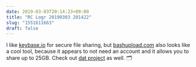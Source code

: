 ```yaml
---
date: 2019-03-03T20:14:23+09:00
title: "RC Logr 20190303 201422"
slug: "1551611663"
draft: false
---
```


I like [keybase.io](https://keybase.io) for secure file sharing, but [bashupload.com](https://github.com/golotyuk/bashupload) also looks like a cool tool, because it appears to not need an account and it allows you to share up to 25GB. Check out [dat project](https://datproject.org/) as well. 🗂 
